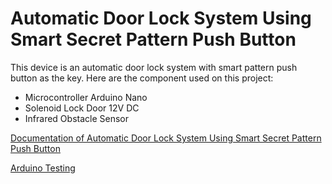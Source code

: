 # Automatic Door Lock System Using Smart Secret Pattern Push Button 

<!--- This project was created in December 2018 as 5th semester post test assignment at university which is guided by lecturer in the Embedded System Workshop course --->

This device is an automatic door lock system with smart pattern push button as the key. Here are the component used on this project:

- Microcontroller Arduino Nano
- Solenoid Lock Door 12V DC
- Infrared Obstacle Sensor

[Documentation of Automatic Door Lock System Using Smart Secret Pattern Push Button](https://drive.google.com/file/d/18Gr9WGkdaaUgXUQYDm3Tgbym8McP5Rc4/view?usp=sharing)

[Arduino Testing](https://drive.google.com/file/d/1sAmCllliHL3nCjHc3DnvGVyl3UvtTwzB/view?usp=sharing)
